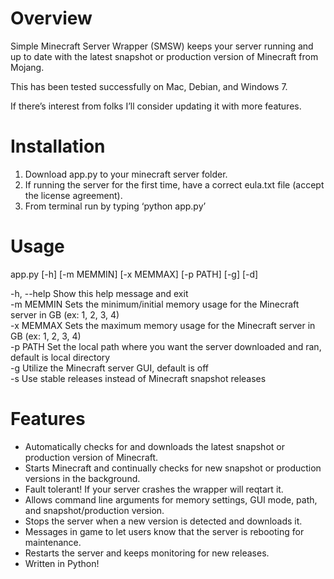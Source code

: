 # Overview

Simple Minecraft Server Wrapper (SMSW) keeps your server running and up to date with the latest snapshot or production version of Minecraft from Mojang.

This has been tested successfully on Mac, Debian, and Windows 7.

If there’s interest from folks I’ll consider updating it with more features.

# Installation

1. Download app.py to your minecraft server folder.
2. If running the server for the first time, have a correct eula.txt file (accept the license agreement).
3. From terminal run by typing ‘python app.py’

# Usage
app.py [-h] [-m MEMMIN] [-x MEMMAX] [-p PATH] [-g] [-d]

-h, --help  Show this help message and exit<br />
-m MEMMIN   Sets the minimum/initial memory usage for the Minecraft server in GB (ex: 1, 2, 3, 4)<br />
-x MEMMAX   Sets the maximum memory usage for the Minecraft server in GB (ex: 1, 2, 3, 4)<br />
-p PATH     Set the local path where you want the server downloaded and ran, default is local directory<br />
-g          Utilize the Minecraft server GUI, default is off<br />
-s          Use stable releases instead of Minecraft snapshot releases<br />


# Features

- Automatically checks for and downloads the latest snapshot or production version of Minecraft.
- Starts Minecraft and continually checks for new snapshot or production versions in the background.
- Fault tolerant! If your server crashes the wrapper will reqtart it.
- Allows command line arguments for memory settings, GUI mode, path, and snapshot/production version.
- Stops the server when a new version is detected and downloads it.
- Messages in game to let users know that the server is rebooting for maintenance.
- Restarts the server and keeps monitoring for new releases.
- Written in Python!
